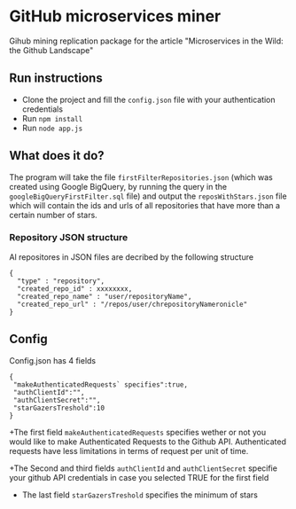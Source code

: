 # GitHub microservices miner

Gihub mining replication package for the article "Microservices in the Wild: the Github Landscape" 

## Run instructions

- Clone the project and fill the `config.json` file with your authentication credentials
- Run `npm install`
- Run `node app.js`

## What does it do?

The program will take the file `firstFilterRepositories.json` (which was created using Google BigQuery, by running the query in the `googleBigQueryFirstFilter.sql` file) and output the `reposWithStars.json` file which will contain the ids and urls of all repositories that have more than a certain number of stars. 

### Repository JSON structure

Al repositores in JSON files are decribed by the following structure

```
{
  "type" : "repository",
  "created_repo_id" : xxxxxxxx,
  "created_repo_name" : "user/repositoryName",
  "created_repo_url" : "/repos/user/chrepositoryNameronicle"
}
```

## Config

Config.json has 4 fields
```
{
 "makeAuthenticatedRequests` specifies":true,
 "authClientId":"",
 "authClientSecret":"",
 "starGazersTreshold":10
}
```

+The first field `makeAuthenticatedRequests` specifies wether or not you would like to make Authenticated Requests to the Github API. Authenticated requests have less limitations in terms of request per unit of time.

+The Second and third fields `authClientId` and  `authClientSecret` specifie your github API credentials in case you selected TRUE for the first field

+ The last field `starGazersTreshold` specifies the minimum of stars

